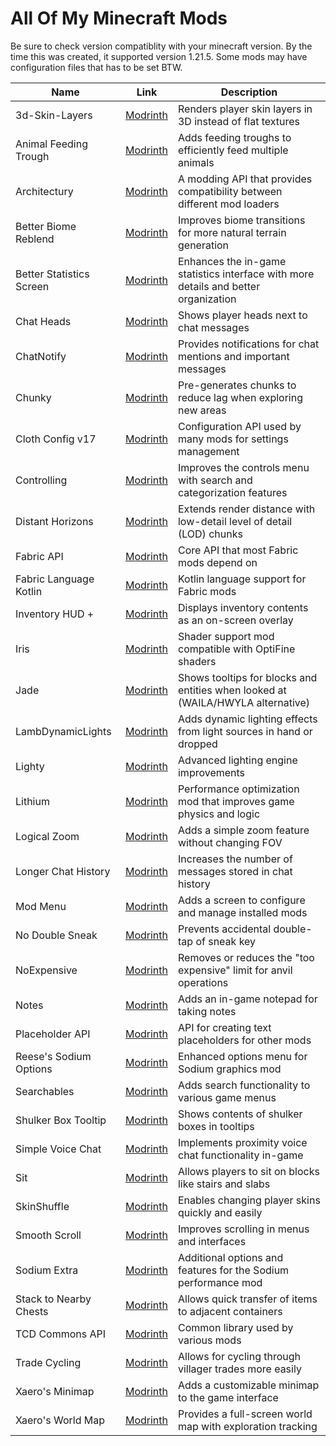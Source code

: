 # All Of My Minecraft Mods

Be sure to check version compatiblity with your minecraft version. By the time this was created, it supported version 1.21.5.
Some mods may have configuration files that has to be set BTW.

| Name | Link | Description |
|------|------|-------------|
| 3d-Skin-Layers | [Modrinth]() | Renders player skin layers in 3D instead of flat textures |
| Animal Feeding Trough | [Modrinth]() | Adds feeding troughs to efficiently feed multiple animals |
| Architectury | [Modrinth]() | A modding API that provides compatibility between different mod loaders |
| Better Biome Reblend | [Modrinth]() | Improves biome transitions for more natural terrain generation |
| Better Statistics Screen | [Modrinth]() | Enhances the in-game statistics interface with more details and better organization |
| Chat Heads | [Modrinth]() | Shows player heads next to chat messages |
| ChatNotify | [Modrinth]() | Provides notifications for chat mentions and important messages |
| Chunky | [Modrinth]() | Pre-generates chunks to reduce lag when exploring new areas |
| Cloth Config v17 | [Modrinth]() | Configuration API used by many mods for settings management |
| Controlling | [Modrinth]() | Improves the controls menu with search and categorization features |
| Distant Horizons | [Modrinth]() | Extends render distance with low-detail level of detail (LOD) chunks |
| Fabric API | [Modrinth]() | Core API that most Fabric mods depend on |
| Fabric Language Kotlin | [Modrinth]() | Kotlin language support for Fabric mods |
| Inventory HUD + | [Modrinth]() | Displays inventory contents as an on-screen overlay |
| Iris | [Modrinth]() | Shader support mod compatible with OptiFine shaders |
| Jade | [Modrinth]() | Shows tooltips for blocks and entities when looked at (WAILA/HWYLA alternative) |
| LambDynamicLights | [Modrinth]() | Adds dynamic lighting effects from light sources in hand or dropped |
| Lighty | [Modrinth]() | Advanced lighting engine improvements |
| Lithium | [Modrinth]() | Performance optimization mod that improves game physics and logic |
| Logical Zoom | [Modrinth]() | Adds a simple zoom feature without changing FOV |
| Longer Chat History | [Modrinth]() | Increases the number of messages stored in chat history |
| Mod Menu | [Modrinth]() | Adds a screen to configure and manage installed mods |
| No Double Sneak | [Modrinth]() | Prevents accidental double-tap of sneak key |
| NoExpensive | [Modrinth]() | Removes or reduces the "too expensive" limit for anvil operations |
| Notes | [Modrinth]() | Adds an in-game notepad for taking notes |
| Placeholder API | [Modrinth]() | API for creating text placeholders for other mods |
| Reese's Sodium Options | [Modrinth]() | Enhanced options menu for Sodium graphics mod |
| Searchables | [Modrinth]() | Adds search functionality to various game menus |
| Shulker Box Tooltip | [Modrinth]() | Shows contents of shulker boxes in tooltips |
| Simple Voice Chat | [Modrinth]() | Implements proximity voice chat functionality in-game |
| Sit | [Modrinth]() | Allows players to sit on blocks like stairs and slabs |
| SkinShuffle | [Modrinth]() | Enables changing player skins quickly and easily |
| Smooth Scroll | [Modrinth]() | Improves scrolling in menus and interfaces |
| Sodium Extra | [Modrinth]() | Additional options and features for the Sodium performance mod |
| Stack to Nearby Chests | [Modrinth]() | Allows quick transfer of items to adjacent containers |
| TCD Commons API | [Modrinth]() | Common library used by various mods |
| Trade Cycling | [Modrinth]() | Allows for cycling through villager trades more easily |
| Xaero's Minimap | [Modrinth]() | Adds a customizable minimap to the game interface |
| Xaero's World Map | [Modrinth]() | Provides a full-screen world map with exploration tracking |
